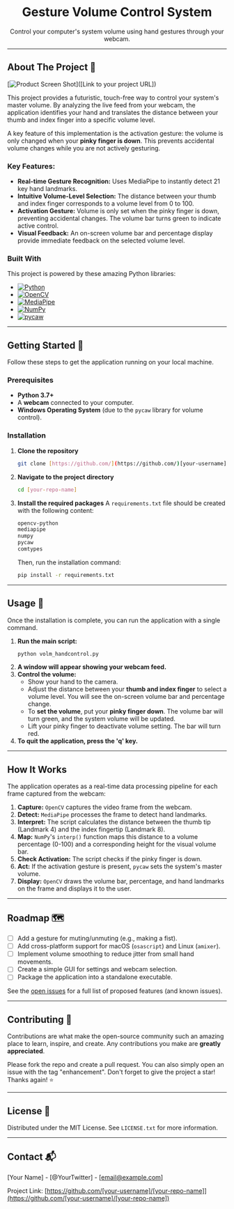 
  <h1 align="center">Gesture Volume Control System</h1>

  <p align="center">
    Control your computer's system volume using hand gestures through your webcam.
    <br />
  </p>
</div>


</div>

---

## About The Project 🚀

[![Product Screen Shot](https://placehold.co/600x400/cccccc/ffffff?text=App+Screenshot+Here)]([Link to your project URL])

This project provides a futuristic, touch-free way to control your system's master volume. By analyzing the live feed from your webcam, the application identifies your hand and translates the distance between your thumb and index finger into a specific volume level.

A key feature of this implementation is the activation gesture: the volume is only changed when your **pinky finger is down**. This prevents accidental volume changes while you are not actively gesturing.

### Key Features:
* **Real-time Gesture Recognition:** Uses MediaPipe to instantly detect 21 key hand landmarks.
* **Intuitive Volume-Level Selection:** The distance between your thumb and index finger corresponds to a volume level from 0 to 100.
* **Activation Gesture:** Volume is only set when the pinky finger is down, preventing accidental changes. The volume bar turns green to indicate active control.
* **Visual Feedback:** An on-screen volume bar and percentage display provide immediate feedback on the selected volume level.

### Built With

This project is powered by these amazing Python libraries:

* [![Python][Python.org]][Python-url]
* [![OpenCV][OpenCV.org]][OpenCV-url]
* [![MediaPipe][MediaPipe.dev]][MediaPipe-url]
* [![NumPy][NumPy.org]][NumPy-url]
* [![pycaw][pycaw-url]][pycaw-badge]

---

## Getting Started 🏁

Follow these steps to get the application running on your local machine.

### Prerequisites

* **Python 3.7+**
* A **webcam** connected to your computer.
* **Windows Operating System** (due to the `pycaw` library for volume control).

### Installation

1.  **Clone the repository**
    ```sh
    git clone [https://github.com/](https://github.com/)[your-username]/[your-repo-name].git
    ```
2.  **Navigate to the project directory**
    ```sh
    cd [your-repo-name]
    ```
3.  **Install the required packages**
    A `requirements.txt` file should be created with the following content:
    ```txt
    opencv-python
    mediapipe
    numpy
    pycaw
    comtypes
    ```
    Then, run the installation command:
    ```sh
    pip install -r requirements.txt
    ```

---

## Usage 📖

Once the installation is complete, you can run the application with a single command.

1.  **Run the main script:**
    ```sh
    python volm_handcontrol.py
    ```
2.  **A window will appear showing your webcam feed.**
3.  **Control the volume:**
    * Show your hand to the camera.
    * Adjust the distance between your **thumb and index finger** to select a volume level. You will see the on-screen volume bar and percentage change.
    * To **set the volume**, put your **pinky finger down**. The volume bar will turn green, and the system volume will be updated.
    * Lift your pinky finger to deactivate volume setting. The bar will turn red.
4.  **To quit the application, press the 'q' key.**

---
## How It Works

The application operates as a real-time data processing pipeline for each frame captured from the webcam:

1.  **Capture:** `OpenCV` captures the video frame from the webcam.
2.  **Detect:** `MediaPipe` processes the frame to detect hand landmarks.
3.  **Interpret:** The script calculates the distance between the thumb tip (Landmark 4) and the index fingertip (Landmark 8).
4.  **Map:** `NumPy`'s `interp()` function maps this distance to a volume percentage (0-100) and a corresponding height for the visual volume bar.
5.  **Check Activation:** The script checks if the pinky finger is down.
6.  **Act:** If the activation gesture is present, `pycaw` sets the system's master volume.
7.  **Display:** `OpenCV` draws the volume bar, percentage, and hand landmarks on the frame and displays it to the user.

---

## Roadmap 🗺️

* [ ] Add a gesture for muting/unmuting (e.g., making a fist).
* [ ] Add cross-platform support for macOS (`osascript`) and Linux (`amixer`).
* [ ] Implement volume smoothing to reduce jitter from small hand movements.
* [ ] Create a simple GUI for settings and webcam selection.
* [ ] Package the application into a standalone executable.

See the [open issues](https://github.com/[your-username]/[your-repo-name]/issues) for a full list of proposed features (and known issues).

---

## Contributing 🤝

Contributions are what make the open-source community such an amazing place to learn, inspire, and create. Any contributions you make are **greatly appreciated**.

Please fork the repo and create a pull request. You can also simply open an issue with the tag "enhancement". Don't forget to give the project a star! Thanks again! ⭐

---

## License 📜

Distributed under the MIT License. See `LICENSE.txt` for more information.

---

## Contact 📬

[Your Name] - [@YourTwitter] - [email@example.com]

Project Link: [https://github.com/[your-username]/[your-repo-name]](https://github.com/[your-username]/[your-repo-name])


<!-- MARKDOWN LINKS & IMAGES -->
[Python.org]: https://img.shields.io/badge/Python-3776AB?style=for-the-badge&logo=python&logoColor=white
[Python-url]: https://python.org
[OpenCV.org]: https://img.shields.io/badge/OpenCV-5C3EE8?style=for-the-badge&logo=opencv&logoColor=white
[OpenCV-url]: https://opencv.org/
[MediaPipe.dev]: https://img.shields.io/badge/MediaPipe-007F7F?style=for-the-badge&logo=google&logoColor=white
[MediaPipe-url]: https://developers.google.com/mediapipe
[NumPy.org]: https://img.shields.io/badge/Numpy-013243?style=for-the-badge&logo=numpy&logoColor=white
[NumPy-url]: https://numpy.org/
[pycaw-badge]: https://img.shields.io/badge/pycaw-4A4A55?style=for-the-badge&logo=windows&logoColor=white
[pycaw-url]: https://github.com/AndreMiras/pycaw
